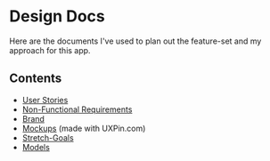 # Design Docs

Here are the documents I've used to plan out the feature-set and my approach for this app.

## Contents

- [User Stories](./user_stories.md)
- [Non-Functional Requirements](./non_functional_reqs.md)
- [Brand](./brand.md)
- [Mockups](http://whastings.github.io/heapsort.io/mockups/) (made with UXPin.com)
- [Stretch-Goals](./stretch_goals.md)
- [Models](./models.md)
